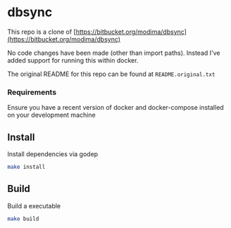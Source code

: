 dbsync
======

This repo is a clone of
[https://bitbucket.org/modima/dbsync](https://bitbucket.org/modima/dbsync)

No code changes have been made (other than import paths). Instead I've added
support for running this within docker.

The original README for this repo can be found at `README.original.txt`

### Requirements

Ensure you have a recent version of docker and docker-compose installed on
your development machine

## Install

Install dependencies via godep

```sh
make install
```

## Build

Build a executable 

```sh
make build
```
